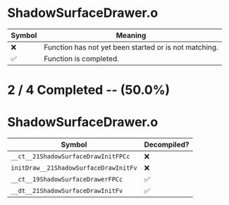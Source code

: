 # ShadowSurfaceDrawer.o
| Symbol | Meaning 
| ------------- | ------------- 
| :x: | Function has not yet been started or is not matching. 
| :white_check_mark: | Function is completed. 


# 2 / 4 Completed -- (50.0%)
# ShadowSurfaceDrawer.o
| Symbol | Decompiled? |
| ------------- | ------------- |
| `__ct__21ShadowSurfaceDrawInitFPCc` | :x: |
| `initDraw__21ShadowSurfaceDrawInitFv` | :x: |
| `__ct__19ShadowSurfaceDrawerFPCc` | :white_check_mark: |
| `__dt__21ShadowSurfaceDrawInitFv` | :white_check_mark: |
